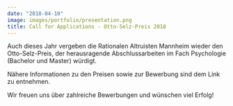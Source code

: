 ```yaml
---
date: "2018-04-10"
image: images/portfolio/presentation.png
title: Call for Applications - Otto-Selz-Preis 2018
---
```


Auch dieses Jahr vergeben die Rationalen Altruisten Mannheim wieder den Otto-Selz-Preis, der herausragende Abschlussarbeiten im Fach Psychologie (Bachelor und Master) würdigt.

Nähere Informationen zu den Preisen sowie zur Bewerbung sind dem Link zu entnehmen.

Wir freuen uns über zahlreiche Bewerbungen und wünschen viel Erfolg!

